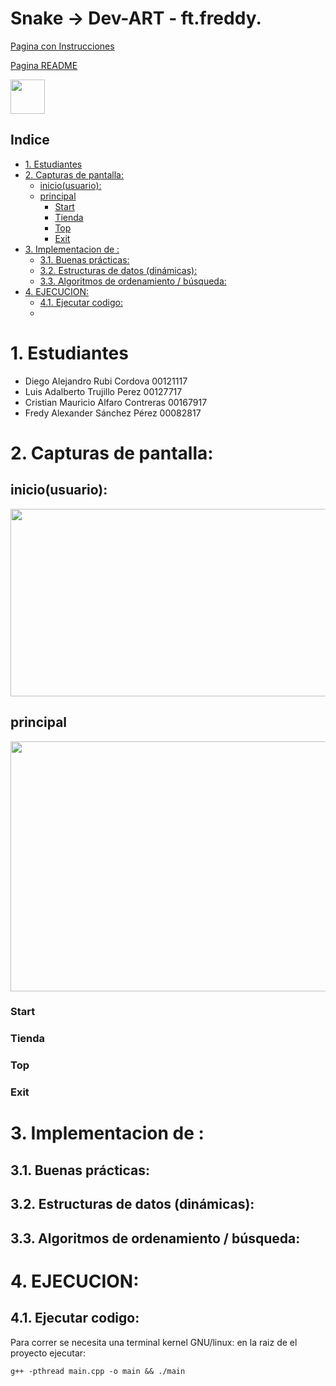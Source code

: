 # Snake -> Dev-ART - ft.freddy.   <!-- omit in toc -->


[Pagina con Instrucciones](https://wmoralesdev.github.io/actividadfinal/index)


[Pagina README](https://drubico.github.io/Snake_Terminal_cpp/)

[<img src="https://upload.wikimedia.org/wikipedia/commons/thumb/8/8a/Icon-doc.svg/810px-Icon-doc.svg.png" width="55">](https://docs.google.com/document/d/1vROBoDUtuphx_JmOmtY_wQ03JmSLFBe3MnIY0XbRCk8/edit)

## Indice <!-- omit in toc -->
- [1. Estudiantes](#1-estudiantes)
- [2. Capturas de pantalla:](#2-capturas-de-pantalla)
  - [inicio(usuario):](#iniciousuario)
  - [principal](#principal)
    - [Start](#start)
    - [Tienda](#tienda)
    - [Top](#top)
    - [Exit](#exit)
- [3. Implementacion de :](#3-implementacion-de-)
  - [3.1. Buenas prácticas:](#31-buenas-prácticas)
  - [3.2. Estructuras de datos (dinámicas):](#32-estructuras-de-datos-dinámicas)
  - [3.3. Algoritmos de ordenamiento / búsqueda:](#33-algoritmos-de-ordenamiento--búsqueda)
- [4. EJECUCION:](#4-ejecucion)
  - [4.1. Ejecutar codigo:](#41-ejecutar-codigo)
  - [](#)

# 1. Estudiantes

- Diego Alejandro Rubi Cordova 00121117
- Luis Adalberto Trujillo Perez 00127717
- Cristian Mauricio Alfaro Contreras 00167917
- Fredy Alexander Sánchez Pérez 00082817

# 2. Capturas de pantalla:
##  inicio(usuario):
<img width="1000" height="300" src="https://github.com/UCASV/miniproyecto-miniproyecto-dev-art-ft-freddy/blob/main/_pictures/0001.png" />

##  principal
<img width="1000" height="400" src="https://github.com/UCASV/miniproyecto-miniproyecto-dev-art-ft-freddy/blob/main/_pictures/0002.png" />

### Start
### Tienda
### Top
### Exit

# 3. Implementacion de :
## 3.1. Buenas prácticas:

## 3.2. Estructuras de datos (dinámicas):

## 3.3. Algoritmos de ordenamiento / búsqueda:


# 4. EJECUCION:
## 4.1. Ejecutar codigo:
Para correr se necesita una terminal kernel GNU/linux:
en la raiz de el proyecto ejecutar:
```
g++ -pthread main.cpp -o main && ./main
```
## 

